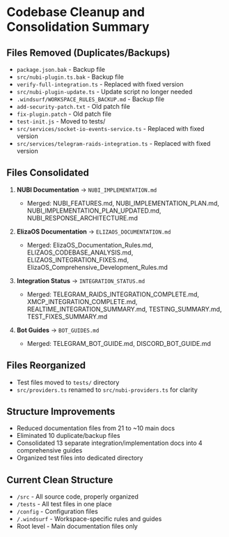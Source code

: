 # Codebase Cleanup and Consolidation Summary

## Files Removed (Duplicates/Backups)
- `package.json.bak` - Backup file
- `src/nubi-plugin.ts.bak` - Backup file
- `verify-full-integration.ts` - Replaced with fixed version
- `src/nubi-plugin-update.ts` - Update script no longer needed
- `.windsurf/WORKSPACE_RULES_BACKUP.md` - Backup file
- `add-security-patch.txt` - Old patch file
- `fix-plugin.patch` - Old patch file
- `test-init.js` - Moved to tests/
- `src/services/socket-io-events-service.ts` - Replaced with fixed version
- `src/services/telegram-raids-integration.ts` - Replaced with fixed version

## Files Consolidated
1. **NUBI Documentation** → `NUBI_IMPLEMENTATION.md`
   - Merged: NUBI_FEATURES.md, NUBI_IMPLEMENTATION_PLAN.md, NUBI_IMPLEMENTATION_PLAN_UPDATED.md, NUBI_RESPONSE_ARCHITECTURE.md

2. **ElizaOS Documentation** → `ELIZAOS_DOCUMENTATION.md`
   - Merged: ElizaOS_Documentation_Rules.md, ELIZAOS_CODEBASE_ANALYSIS.md, ELIZAOS_INTEGRATION_FIXES.md, ElizaOS_Comprehensive_Development_Rules.md

3. **Integration Status** → `INTEGRATION_STATUS.md`
   - Merged: TELEGRAM_RAIDS_INTEGRATION_COMPLETE.md, XMCP_INTEGRATION_COMPLETE.md, REALTIME_INTEGRATION_SUMMARY.md, TESTING_SUMMARY.md, TEST_FIXES_SUMMARY.md

4. **Bot Guides** → `BOT_GUIDES.md`
   - Merged: TELEGRAM_BOT_GUIDE.md, DISCORD_BOT_GUIDE.md

## Files Reorganized
- Test files moved to `tests/` directory
- `src/providers.ts` renamed to `src/nubi-providers.ts` for clarity

## Structure Improvements
- Reduced documentation files from 21 to ~10 main docs
- Eliminated 10 duplicate/backup files
- Consolidated 13 separate integration/implementation docs into 4 comprehensive guides
- Organized test files into dedicated directory

## Current Clean Structure
- `/src` - All source code, properly organized
- `/tests` - All test files in one place
- `/config` - Configuration files
- `/.windsurf` - Workspace-specific rules and guides
- Root level - Main documentation files only
